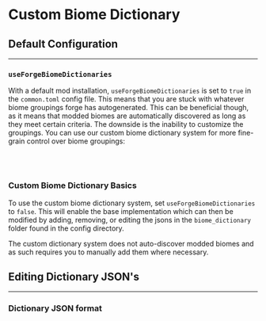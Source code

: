 # **Custom Biome Dictionary**

## **Default Configuration**
***

### `useForgeBiomeDictionaries`

With a default mod installation, `useForgeBiomeDictionaries` is set to `true` in the `common.toml` config file. This means that you are stuck with whatever biome groupings forge has autogenerated. This can be beneficial though, as it means that modded biomes are automatically discovered as long as they meet certain criteria. The downside is the inability to customize the groupings. You can use our custom biome dictionary system for more fine-grain control over biome groupings:

<br>
<br>

### **Custom Biome Dictionary Basics**

To use the custom biome dictionary system, set `useForgeBiomeDictionaries` to `false`. This will enable the base implementation which can then be modified by adding, removing, or editing the jsons in the `biome_dictionary` folder found in the config directory.

The custom dictionary system does not auto-discover modded biomes and as such requires you to manually add them where necessary.

## **Editing Dictionary JSON's**
***

### **Dictionary JSON format**

```json

```
<!--stackedit_data:
eyJoaXN0b3J5IjpbLTgzNjI0ODQ5NV19
-->